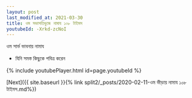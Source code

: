 ```yaml
---
layout: post
last_modified_at: 2021-03-30
title: ওম সভাসতিভুজে নামায ১০৮ টাইমস
youtubeId: -Xrkd-zcNoI
---
```

 
 
 ওম সার্ভ ভাবনায় নামায  
 
 -  যিনি সমস্ত কিছুকে পবিত্র করেন 
 
  
 
  
 
 
 
 
 
 


{% include youtubePlayer.html id=page.youtubeId %}
 
[Next]({{ site.baseurl }}{% link  split2/_posts/2020-02-11-ওম ভীড়ায় নামায ১০৮ টাইমস.md%})
 

